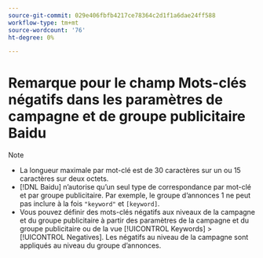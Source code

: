 ```yaml
---
source-git-commit: 029e406fbfb4217ce78364c2d1f1a6dae24ff588
workflow-type: tm+mt
source-wordcount: '76'
ht-degree: 0%

---
```

# Remarque pour le champ Mots-clés négatifs dans les paramètres de campagne et de groupe publicitaire Baidu

>[!NOTE]
>
>* La longueur maximale par mot-clé est de 30 caractères sur un ou 15 caractères sur deux octets.
>* [!DNL Baidu] n’autorise qu’un seul type de correspondance par mot-clé et par groupe publicitaire. Par exemple, le groupe d’annonces 1 ne peut pas inclure à la fois `"keyword"` et `[keyword]`.
>* Vous pouvez définir des mots-clés négatifs aux niveaux de la campagne et du groupe publicitaire à partir des paramètres de la campagne et du groupe publicitaire ou de la vue [!UICONTROL Keywords] > [!UICONTROL Negatives]. Les négatifs au niveau de la campagne sont appliqués au niveau du groupe d’annonces.
